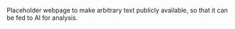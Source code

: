 Placeholder webpage to make arbitrary text publicly available, so that it can be fed to AI for analysis.